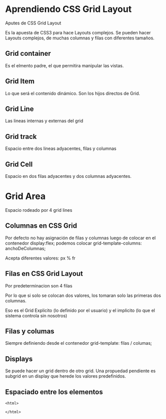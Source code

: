 # Aprendiendo CSS Grid Layout
Aputes de CSS Grid Layout

Es la apuesta de CSS3 para hace Layouts complejos. 
Se pueden hacer Layouts complejos, de muchas columnas y filas con diferentes tamaños.

## Grid container
Es el elmento padre, el que permitira manipular las vistas. 

## Grid Item
Lo que será el contenido dinámico. Son los hijos directos de Grid. 

## Grid Line
Las lineas internas y externas del grid

## Grid track
Espacio entre dos lineas adyacentes, filas y columnas

## Grid Cell

Espacio en dos filas adyacentes y dos columnas adyacentes. 

# Grid Area
Espacio rodeado por 4 grid lines

## Columnas en CSS Grid
Por defecto no hay asignación de filas y columnas
luego de colocar en el contenedor display:flex; podemos colocar grid-template-columns: anchoDeColumnas;

Acepta diferentes valores: 
px  %   fr  

## Filas en CSS Grid Layout
Por predeterminacion son 4 filas 

Por lo que si solo se colocan dos valores, los tomaran solo las primeras dos columnas. 

Eso es el Grid Explicito (lo definido por el usuario) y el implicito (lo que el sistema controla sin nosotros)

## Filas y columas
Siempre definiendo desde el contenedor
grid-template: filas / columas;

## Displays
Se puede hacer un grid dentro de otro grid. 
Una propuedad pendiente es subgrid en un display que herede los valores predefinidos.

## Espaciado entre los elementos


```
<html>

</html>

```